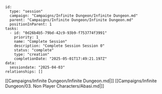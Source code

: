 

```RpgManager4
id: 
  type: "session"
  campaign: "Campaigns/Infinite Dungeon/Infinite Dungeon.md"
  parent: "Campaigns/Infinite Dungeon/Infinite Dungeon.md"
  positionInParent: 1
tasks: 
  - id: "0d26b4b5-79bd-42c9-93b9-f753774f3991"
    priority: 1
    name: "Complete Session"
    description: "Complete Session Session 0"
    status: "complete"
    type: "creation"
    completionDate: "2025-05-01T17:49:21.197Z"
data: 
  sessiondate: "2025-04-03"
relationships: []
```

[[Campaigns/Infinite Dungeon/Infinite Dungeon.md|]]
[[Campaigns/Infinite Dungeon/03. Non Player Characters/Abasi.md|]]